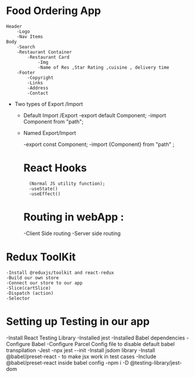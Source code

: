 
# Food Ordering App
    Header
        -Logo
        -Nav Items
    Body
        -Search
        -Restaurant Container
            -Restaurant Card
                -Img
                -Name of Res ,Star Rating ,cuisine , delivery time
        -Footer
            -Copyright
            -Links
            -Address
            -Contact


- Two types of Export /Import
    - Default Import /Export
        -export default Component;
        -import Component from "path";

    - Named Export/Import

        -export const Component;
        -import {Component} from "path" ;

        # React Hooks 
            (Normal JS utility function);
            -useState()
            -useEffect()

        # Routing in webApp :
        -Client Side routing 
        -Server side routing 




# Redux ToolKit
    -Install @reduxjs/toolkit and react-redux
    -Build our own store
    -Connect our store to our app
    -Slice(cartSlice)
    -Dispatch (action)
    -Selector

# Setting up Testing in our app
 -Install React Testing Library
 -Installed jest
 -Installed Babel dependencies
 -Configure Babel
 -Configure Parcel Config file to disable default babel transpilation
 -Jest -npx jest --init
 -Install jsdom library
 -Install @babel/preset-react - to make jsx work in test cases
 -Include @babel/preset-react inside babel config
 -npm i -D @testing-library/jest-dom

